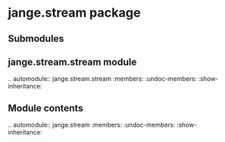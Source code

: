 jange.stream package
====================

Submodules
----------

jange.stream.stream module
--------------------------

.. automodule:: jange.stream.stream
   :members:
   :undoc-members:
   :show-inheritance:


Module contents
---------------

.. automodule:: jange.stream
   :members:
   :undoc-members:
   :show-inheritance:
